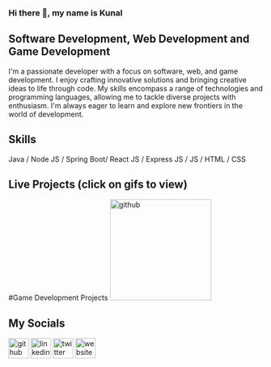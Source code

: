 ### Hi there 👋, my name is Kunal

## Software Development, Web Development and Game Development

I'm a passionate developer with a focus on software, web, and game development. I enjoy crafting innovative solutions and bringing creative ideas to life through code. My skills encompass a range of technologies and programming languages, allowing me to tackle diverse projects with enthusiasm. I'm always eager to learn and explore new frontiers in the world of development.

## Skills 

Java / Node JS / Spring Boot/ React JS / Express JS / JS / HTML / CSS


## Live Projects (click on gifs to view)

#Game Development Projects
<img src='https://github.com/KunalKing/KunalKing/blob/main/ezgif.com-video-to-gif-converter.gif?raw=true' alt='github' height='200'>

## My Socials
[<img src='https://cdn.jsdelivr.net/npm/simple-icons@3.0.1/icons/github.svg' alt='github' height='40'>](https://github.com/https://github.com/KunalKing)  [<img src='https://cdn.jsdelivr.net/npm/simple-icons@3.0.1/icons/linkedin.svg' alt='linkedin' height='40'>](https://www.linkedin.com/in/https://www.linkedin.com/in/kunallprasad//)  [<img src='https://cdn.jsdelivr.net/npm/simple-icons@3.0.1/icons/twitter.svg' alt='twitter' height='40'>](https://twitter.com/https://x.com/kunallprasad)  [<img src='https://cdn.jsdelivr.net/npm/simple-icons@3.0.1/icons/icloud.svg' alt='website' height='40'>](https://kunallprasad.netlify.app/)  
